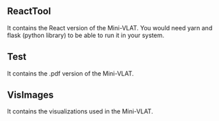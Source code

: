 ## ReactTool
It contains the React version of the Mini-VLAT. You would need yarn and flask (python library) to be able to run it in your system. 

## Test
It contains the .pdf version of the Mini-VLAT.

## VisImages
It contains the visualizations used in the Mini-VLAT. 
